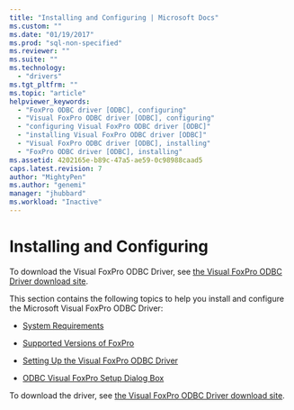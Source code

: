 ```yaml
---
title: "Installing and Configuring | Microsoft Docs"
ms.custom: ""
ms.date: "01/19/2017"
ms.prod: "sql-non-specified"
ms.reviewer: ""
ms.suite: ""
ms.technology: 
  - "drivers"
ms.tgt_pltfrm: ""
ms.topic: "article"
helpviewer_keywords: 
  - "FoxPro ODBC driver [ODBC], configuring"
  - "Visual FoxPro ODBC driver [ODBC], configuring"
  - "configuring Visual FoxPro ODBC driver [ODBC]"
  - "installing Visual FoxPro ODBC driver [ODBC]"
  - "Visual FoxPro ODBC driver [ODBC], installing"
  - "FoxPro ODBC driver [ODBC], installing"
ms.assetid: 4202165e-b89c-47a5-ae59-0c98988caad5
caps.latest.revision: 7
author: "MightyPen"
ms.author: "genemi"
manager: "jhubbard"
ms.workload: "Inactive"
---
```

# Installing and Configuring
To download the Visual FoxPro ODBC Driver, see [the Visual FoxPro ODBC Driver download site](http://go.microsoft.com/fwlink/?LinkId=121318).  
  
 This section contains the following topics to help you install and configure the Microsoft Visual FoxPro ODBC Driver:  
  
-   [System Requirements](../../odbc/microsoft/system-requirements-visual-foxpro-odbc-driver.md)  
  
-   [Supported Versions of FoxPro](../../odbc/microsoft/supported-versions-of-foxpro.md)  
  
-   [Setting Up the Visual FoxPro ODBC Driver](../../odbc/microsoft/setting-up-the-visual-foxpro-odbc-driver.md)  
  
-   [ODBC Visual FoxPro Setup Dialog Box](../../odbc/microsoft/odbc-visual-foxpro-setup-dialog-box.md)  
  
 To download the driver, see [the Visual FoxPro ODBC Driver download site](http://go.microsoft.com/fwlink/?LinkId=121318).
